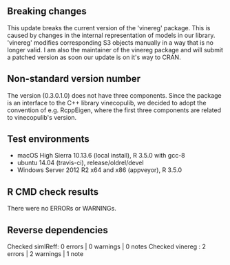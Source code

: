 ## Breaking changes

This update breaks the current version of the 'vinereg' package. This is caused
by changes in the internal representation of models in our library. 'vinereg' 
modifies corresponding S3 objects manually in a way that 
is no longer valid. I am also the maintainer of the vinereg package and will
submit a patched version as soon our update is on it's way to CRAN. 

## Non-standard version number

The version (0.3.0.1.0) does not have three components. Since the package is 
an interface to the C++ library vinecopulib, we decided to adopt the convention 
of e.g. RcppEigen, where the first three components are related to 
vinecopulib's version.

## Test environments
* macOS High Sierra 10.13.6 (local install), R 3.5.0 with gcc-8
* ubuntu 14.04 (travis-ci), release/oldrel/devel
* Windows Server 2012 R2 x64 and x86 (appveyor), R 3.5.0

## R CMD check results
There were no ERRORs or WARNINGs. 

## Reverse dependencies
Checked simIReff: 0 errors | 0 warnings | 0 notes
Checked vinereg : 2 errors | 2 warnings | 1 note
